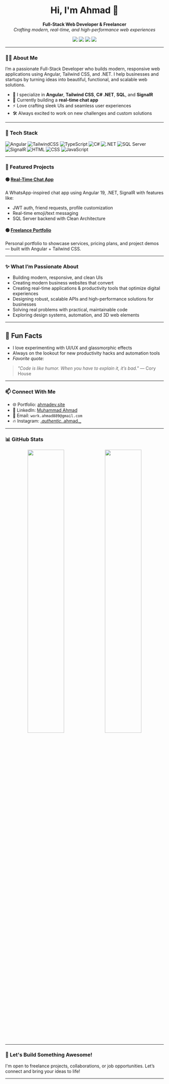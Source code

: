 <h1 align="center">Hi, I'm Ahmad 👋</h1>

<p align="center">
  <b>Full-Stack Web Developer & Freelancer</b> <br>
  <i>Crafting modern, real-time, and high-performance web experiences</i>
</p>

<p align="center">
  <a href="https://ahmadev.site" target="_blank"><img src="https://img.shields.io/badge/Portfolio-ahmadev.site-0b1120?style=for-the-badge&logo=vercel&logoColor=white" /></a>
  <a href="https://www.linkedin.com/in/muhammad-ahmad-784271337/" target="_blank"><img src="https://img.shields.io/badge/LinkedIn-Connect-blue?style=for-the-badge&logo=linkedin" /></a>
  <a href="https://github.com/Ahmad-889" target="_blank"><img src="https://img.shields.io/badge/GitHub-Ahmad--889-181717?style=for-the-badge&logo=github" /></a>
  <a href="https://www.instagram.com/_.authentic._.ahmad._" target="_blank"><img src="https://img.shields.io/badge/Instagram-_.authentic._.ahmad._-e4405f?style=for-the-badge&logo=instagram&logoColor=white" /></a>
</p>

---

### 👨‍💻 About Me

I’m a passionate Full-Stack Developer who builds modern, responsive web applications using Angular, Tailwind CSS, and .NET. I help businesses and startups by turning ideas into beautiful, functional, and scalable web solutions.

- 🔧 I specialize in **Angular**, **Tailwind CSS**, **C# .NET**, **SQL**, and **SignalR**
- 🧠 Currently building a **real-time chat app**
- ⚡ Love crafting sleek UIs and seamless user experiences
- 🛠 Always excited to work on new challenges and custom solutions

---

### 🚀 Tech Stack

![Angular](https://img.shields.io/badge/Angular-DD0031?style=for-the-badge&logo=angular&logoColor=white)
![TailwindCSS](https://img.shields.io/badge/TailwindCSS-38B2AC?style=for-the-badge&logo=tailwind-css&logoColor=white)
![TypeScript](https://img.shields.io/badge/TypeScript-007ACC?style=flat-square&logo=typescript&logoColor=white)
![C#](https://img.shields.io/badge/C%23-68217A?style=for-the-badge&logo=csharp&logoColor=white)
![.NET](https://img.shields.io/badge/.NET-512BD4?style=for-the-badge&logo=dotnet&logoColor=white)
![SQL Server](https://img.shields.io/badge/SQL%20Server-CC2927?style=for-the-badge&logo=microsoftsqlserver&logoColor=white)
![SignalR](https://img.shields.io/badge/SignalR-1A73E8?style=flat-square&logo=signal&logoColor=white)
![HTML](https://img.shields.io/badge/HTML5-E44D26?style=for-the-badge&logo=html5&logoColor=white)
![CSS](https://img.shields.io/badge/CSS3-264DE4?style=for-the-badge&logo=css3&logoColor=white)
![JavaScript](https://img.shields.io/badge/JavaScript-F0DB4F?style=for-the-badge&logo=javascript&logoColor=black)

---

### 📌 Featured Projects

#### 🟢 [Real-Time Chat App](https://ahmadev.site)
A WhatsApp-inspired chat app using Angular 19, .NET, SignalR with features like:
- JWT auth, friend requests, profile customization
- Real-time emoji/text messaging
- SQL Server backend with Clean Architecture

#### 🟢 [Freelance Portfolio](https://ahmadev.site)
Personal portfolio to showcase services, pricing plans, and project demos — built with Angular + Tailwind CSS.

---

### ✨ What I’m Passionate About

- Building modern, responsive, and clean UIs
- Creating modern business websites that convert 
- Creating real-time applications & productivity tools that optimize digital experiences
- Designing robust, scalable APIs and high-performance solutions for businesses 
- Solving real problems with practical, maintainable code
- Exploring design systems, automation, and 3D web elements

---

## 🎯 Fun Facts

- I love experimenting with UI/UX and glassmorphic effects  
- Always on the lookout for new productivity hacks and automation tools  
- <i>Favorite quote:</i>
> _"Code is like humor. When you have to explain it, it’s bad."_ — Cory House

---

### 📫 Connect With Me

- 🌐 Portfolio: [ahmadev.site](https://ahmadev.site)
- 💼 LinkedIn: [Muhammad Ahmad](https://www.linkedin.com/in/muhammad-ahmad-784271337/)
- 📧 Email: `work.ahmad889@gmail.com`
- 🔥 Instagram: [_.authentic._.ahmad._](https://www.instagram.com/_.authentic._.ahmad._)

---

### 📊 GitHub Stats

<p align="center">
  <img src="https://github-readme-stats.vercel.app/api?username=Ahmad-889&show_icons=true&theme=tokyonight" width="48%" />
  <img src="https://github-readme-streak-stats.herokuapp.com/?user=Ahmad-889&theme=tokyonight" width="48%" />
</p>

---

### 🧠 Let's Build Something Awesome!

I'm open to freelance projects, collaborations, or job opportunities. Let’s connect and bring your ideas to life!

---

